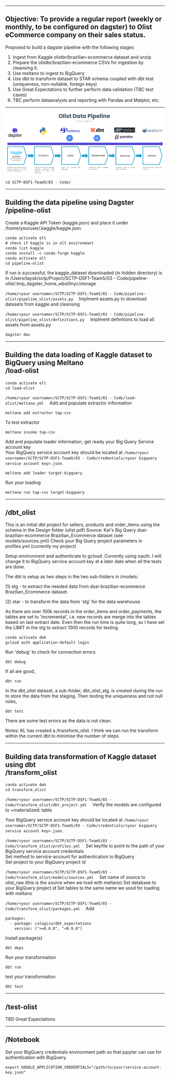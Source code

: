 -----------------------------------------------------------------------------------------------------------------------------------
Objective: To provide a regular report (weekly or monthly, to be configured on dagster) to Olist eCommerce company on their sales status.
-----------------------------------------------------------------------------------------------------------------------------------
Proposed to build a dagster pipeline with the following stages
1. Ingest from Kaggle olistbr/brazilian-ecommerce dataset and unzip
2. Prepare the olistbr/brazilian-ecommerce CSVs for ingestion by cleansing it.
3. Use meltano to ingest to BigQuery
4. Use dbt to transform dataset to STAR schema coupled with dbt test (uniqueness, non-nullable, foreign keys)
5. Use Great Expectations to further perform data validation (TBC test cases)
6. TBC perform dataanalysis and reporting with Pandas and Matplot, etc.
-----------------------------------------------------------------------------------------------------------------------------------

![Data Pipeline](Assets/pipeline.png)

```
cd SCTP-DSF1-Team5/03 - Code/
```

-----------------------------------------------------------------------------------------------------------------------------------
Building the data pipeline using Dagster  
/pipeline-olist
-----------------------------------------------------------------------------------------------------------------------------------
Create a Kaggle API Token (kaggle.json) and place it under /home/youruser/.kaggle/kaggle.json
```
conda activate elt
# check if kaggle is in elt environmant
conda list kaggle
conda install -c conda-forge kaggle
conda activate elt
cd pipeline-olist
```
If run is successful, the kaggle_dataset downloaded (in hidden directory) is in 
/Users/taysk/sctp/Project/SCTP-DSF1-Team5/03 - Code/pipeline-olist/.tmp_dagster_home_wbs0lnyc/storage

`/home/<your username>/SCTP/SCTP-DSF1-Team5/03 - Code/pipeline-olist/pipeline_olist/assets.py  `
Implment assets.py to download datasets from kaggle and cleansing

`/home/<your username>/SCTP/SCTP-DSF1-Team5/03 - Code/pipeline-olist/pipeline_olist/definitions.py  `
Implment definitions to load all assets from assets.py

```
dagster dev
```

-----------------------------------------------------------------------------------------------------------------------------------
Building the data loading of Kaggle dataset to BigQuery using Meltano  
/load-olist
-----------------------------------------------------------------------------------------------------------------------------------
```
conda activate elt
cd load-olist
```

`/home/<your username>/SCTP/SCTP-DSF1-Team5/03 - Code/load-olist/meltano.yml  `
Add and populate extractor information  
```
meltano add extractor tap-csv 
```

To test extractor
```
meltano invoke tap-csv
```

Add and populate loader information, get ready your Big Query Service account key  
Your BigQuery service account key should be located at `/home/<your username>/SCTP/SCTP-DSF1-Team5/03 - Code/credentials/<your bigquery service account key>.json`. 
```
meltano add loader target-bigquery
```

Run your loading
```
meltano run tap-csv target-bigquery
```

-----------------------------------------------------------------------------------------------------------------------------------
/dbt_olist
-----------------------------------------------------------------------------------------------------------------------------------

This is an initial dbt project for sellers, products and order_items using the schema in
the Design folder (olist.pdf)
Source: Kai's Big Query dsai-brazilian-ecommerce Brazilian_Ecommerce dataset (see models/sources.yml)
Check your Big Query project parameters in profiles.yml (currently my project)

Setup environment and authenticate to gcloud. Currently using oauth. I will change it to BigQuery service account key at a later date when all the tests are done.

The dbt is setup as two steps in the two sub-folders in /models:

(1) stg - to extract the needed data from dsai-brazilian-ecommerce Brazilian_Ecommerce dataset.
 
(2) star - to transform the data from 'stg' for the data warehouse.

As there are over 100k records in the order_items and order_payments, the tables are set to 'incremental', i.e. new records are merge into the tables based on last extract date.  Even then the run time is quite long, so I have set the LIMIT in the stg to extract 1000 records for testing.

```
conda activate dwh
gcloud auth application-default login
```
Run 'debug' to check for connection errors.
```
dbt debug
```
If all are good, 
```
dbt run
```
In the dbt_olist dataset, a sub-folder, dbt_olist_stg, is created during the run to store the data from the staging. Then testing the uniqueness and not null rules, 
```
dbt test
```
There are some test errors as the data is not clean.

Notes: KL has created a /transform_olist. I think we can run the transform within the current dbt to minimise the number of steps. 

-----------------------------------------------------------------------------------------------------------------------------------
Building data transformation of Kaggle dataset using dbt  
/transform_olist
-----------------------------------------------------------------------------------------------------------------------------------
```
conda activate dwh
cd transform_olist
```

`/home/<your username>/SCTP/SCTP-DSF1-Team5/03 - Code/transform_olist/dbt_project.yml  `
Verify the models are configured to +materialized: table

Your BigQuery service account key should be located at `/home/<your username>/SCTP/SCTP-DSF1-Team5/03 - Code/credentials/<your bigquery service account key>.json`.  

`/home/<your username>/SCTP/SCTP-DSF1-Team5/03 - Code/transform_olist/profiles.yml  `
Set keyfile to point to the path of your BigQuery service account credentials  
Set method to service-account for authentication to  BigQuery  
Set project to your BigQuery project id  


`/home/<your username>/SCTP/SCTP-DSF1-Team5/03 - Code/transform_olist/models/sources.yml  `
Set name of source to olist_raw (this is the source when we load with meltano)
Set database to your BigQuery project id
Set tables to the same name we used for loading with meltano

`/home/<your username>/SCTP/SCTP-DSF1-Team5/03 - Code/transform_olist/packages.yml  `
Add 
```
packages:
  - package: calogica/dbt_expectations
    version: [">=0.8.0", "<0.9.0"]
```

Install package(s)
```
dbt deps
```

Run your transformation
```
dbt run
```

test your transformation
```
dbt test
```



-----------------------------------------------------------------------------------------------------------------------------------
/test-olist
-----------------------------------------------------------------------------------------------------------------------------------
TBD Great Expectations


-----------------------------------------------------------------------------------------------------------------------------------
/Notebook
-----------------------------------------------------------------------------------------------------------------------------------

Set your BigQuery credentials environment path so that jupyter can use for authentication with BigQuery.
```
export GOOGLE_APPLICATION_CREDENTIALS="/path/to/your/service-account-key.json"
```